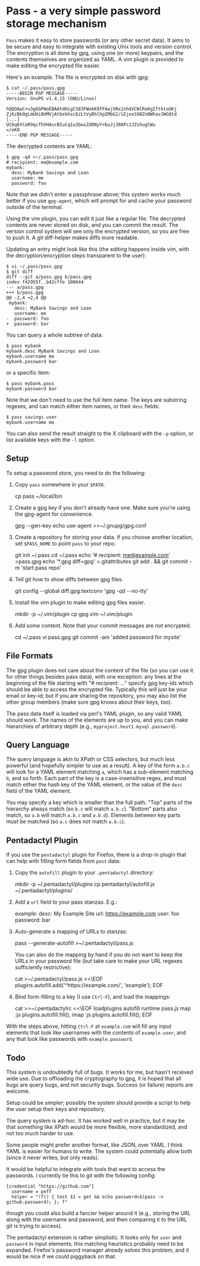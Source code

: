 Pass - a very simple password storage mechanism
===============================================

`Pass` makes it easy to store passwords (or any other secret data). It
aims to be secure and easy to integrate with existing Unix tools and
version control. The encryption is all done by gpg, using one (or more)
keypairs, and the contents themselves are organized as YAML. A vim
plugin is provided to make editing the encrypted file easier.

Here's an example. The file is encrypted on disk with gpg:

```
$ cat ~/.pass/pass.gpg
-----BEGIN PGP MESSAGE-----
Version: GnuPG v1.4.15 (GNU/Linux)

hQQOAwC+u3g6GPWoEBAAtdHigCS83FWokK9fFAwjVNx1nhdVCWlReKgIftktoUKj
ZjKzBk9gLmUHi0UMVjAtbxkhscEzLtVyBhlhpIMbG2/iEjoxS90ZnBWhavJWGQtd
[...]
UC6q6YCaR9qcfhVHAvcBIuCq1u3GwsZd0NyY+buJj38APc1JZshugCWu
=/oK0
-----END PGP MESSAGE-----
```

The decrypted contents are YAML:

```
$ gpg -qd <~/.pass/pass.gpg
# recipient: me@example.com
mybank:
  desc: MyBank Savings and Loan
  username: me
  password: foo
```

Note that we didn't enter a passphrase above; this system works much
better if you use `gpg-agent`, which will prompt for and cache your
password outside of the terminal.

Using the vim plugin, you can edit it just like a regular file. The
decrypted contents are never stored on disk, and you can commit the
result. The version control system will see only the encrypted version,
so you are free to push it. A git diff-helper makes diffs more readable.

Updating an entry might look like this (the editing happens inside vim,
with the decryption/encryption steps transparent to the user):

```
$ vi ~/.pass/pass.gpg
$ git diff
diff --git a/pass.gpg b/pass.gpg
index f42955f..b42cffe 100644
--- a/pass.gpg
+++ b/pass.gpg
@@ -2,4 +2,4 @@
 mybank:
   desc: MyBank Savings and Loan
   username: me
-  password: foo
+  password: bar
```

You can query a whole subtree of data:

```
$ pass mybank
mybank.desc MyBank Savings and Loan
mybank.username me
mybank.password bar
```

or a specific item:

```
$ pass mybank.pass
mybank.password bar
```

Note that we don't need to use the full item name. The keys are
substring regexes, and can match either item names, or their `desc`
fields:

```
$ pass savings.user
mybank.username me
```

You can also send the result straight to the X clipboard with the `-p`
option, or list available keys with the `-l` option.


Setup
-----

To setup a password store, you need to do the following:

  1. Copy `pass` somewhere in your `$PATH`.

        cp pass ~/local/bin

  2. Create a gpg key if you don't already have one. Make sure you're
     using the gpg-agent for convenience.

        gpg --gen-key
        echo use-agent >>~/.gnupg/gpg.conf

  3. Create a repository for storing your data. If you choose another
     location, set `$PASS_HOME` to point `pass` to your repo.

        git init ~/.pass
        cd ~/.pass
        echo '# recipient: me@example.com' >pass.gpg
        echo '*.gpg diff=gpg' >.gitattributes
        git add . && git commit -m 'start pass repo'

  4. Tell git how to show diffs between gpg files.

        git config --global diff.gpg.textconv 'gpg -qd --no-tty'

  5. Install the vim plugin to make editing gpg files easier.

        mkdir -p ~/.vim/plugin
        cp gpg.vim ~/.vim/plugin

  6. Add some content. Note that your commit messages are _not_
     encrypted.

        cd ~/.pass
        vi pass.gpg
        git commit -am 'added password for mysite'


File Formats
------------

The gpg plugin does not care about the content of the file (so you can
use it for other things besides pass data), with one exception: any
lines at the beginning of the file starting with "# recipient: ..."
specify gpg key-ids which should be able to access the encrypted file.
Typically this will just be your email or key-id; but if you are sharing
the repository, you may also list the other group members (make sure gpg
knows about their keys, too).

The pass data itself is loaded via perl's YAML plugin, so any valid YAML
should work. The names of the elements are up to you, and you can make
hierarchies of arbitrary depth (e.g., `myproject.host1.mysql.password`).


Query Language
--------------

The query language is akin to XPath or CSS selectors, but much less
powerful (and hopefully simpler to use as a result). A key of the form
`a.b.c` will look for a YAML element matching `a`, which has a
sub-element matching `b`, and so forth. Each part of the key is a
case-insensitive regex, and must match either the hash key of the YAML
element, or the value of the `desc` field of the YAML element.

You may specify a key which is smaller than the full path. "Top" parts
of the hierarchy always match (so `b.c` will match `a.b.c`). "Bottom"
parts also match, so `a.b` will match `a.b.c` and `a.b.d`). Elements
between key parts must be matched (so `a.c` does not match `a.b.c`).


Pentadactyl Plugin
------------------

If you use the `pentadactyl` plugin for Firefox, there is a drop-in
plugin that can help with filling form fields from `pass` data:

  1. Copy the `autofill` plugin to your `.pentadactyl` directory:

        mkdir -p ~/.pentadactyl/plugins
        cp pentadactyl/autofill.js ~/.pentadactyl/plugins/

  2. Add a `url` field to your pass stanzas. E.g.:

        example:
            desc: My Example Site
            url: https://example.com
            user: foo
            password: bar

  3. Auto-generate a mapping of URLs to stanzas:

        pass --generate-autofill >~/.pentadactyl/pass.js

     You can also do the mapping by hand if you do not want to keep the
     URLs in your password file (but take care to make your URL regexes
     sufficiently restrictive):

        cat >~/.pentadactyl/pass.js <<\EOF
        plugins.autofill.add('^https://example\.com/', 'example');
        EOF

  4. Bind form-filling to a key (I use `Ctrl-F`), and load the mappings:

        cat >>~/.pentadactylrc <<\EOF
        loadplugins autofill
        runtime pass.js
        map <C-f> :js plugins.autofill.fill();<CR>
        imap <C-f> <Esc>:js plugins.autofill.fill();<CR>
        EOF

With the steps above, hitting `Ctrl-F` at `example.com` will fill any
input elements that look like usernames with the contents of
`example.user`, and any that look like passwords with
`example.password`.


Todo
----

This system is undoubtedly full of bugs. It works for me, but hasn't
received wide use. Due to offloading the cryptography to gpg, it is
hoped that all bugs are query bugs, and not security bugs. Success (or
failure) reports are welcome.

Setup could be simpler; possibly the system should provide a script to
help the user setup their keys and repository.

The query system is ad-hoc. It has worked well in practice, but it may
be that something like XPath would be more flexible, more standardized,
and not too much harder to use.

Some people might prefer another format, like JSON, over YAML. I think
YAML is easier for humans to write. The system could potentially allow
both (since it never writes, but only reads).

It would be helpful to integrate with tools that want to access the
passwords. I currently tie this to git with the following config:

    [credential "https://github.com"]
      username = peff
      helper = "!f() { test $1 = get && echo password=$(pass -n github.password); }; f"

though you could also build a fancier helper around it (e.g., storing
the URL along with the username and password, and then comparing it to
the URL git is trying to access).

The pentadactyl extension is rather simplistic. It looks only for `user`
and `password` in input elements; this matching heuristics probably need
to be expanded. Firefox's password manager already solves this problem,
and it would be nice if we could piggyback on that.
